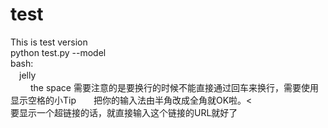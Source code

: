 # test
This is test version<br>
python test.py --model<br>
 bash:<br>
    　jelly<br>
   　　 the space
需要注意的是要换行的时候不能直接通过回车来换行，需要使用<br>
显示空格的小Tip　　把你的输入法由半角改成全角就OK啦。\<<br>
 要显示一个超链接的话，就直接输入这个链接的URL就好了
